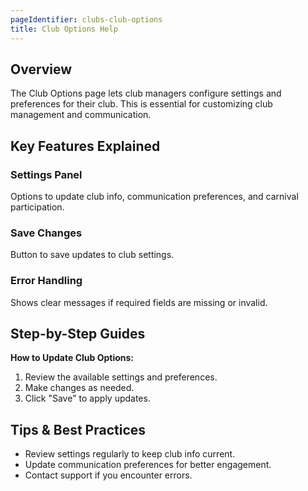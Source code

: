 ```yaml
---
pageIdentifier: clubs-club-options
title: Club Options Help
---
```


## Overview
The Club Options page lets club managers configure settings and preferences for their club. This is essential for customizing club management and communication.

## Key Features Explained
### Settings Panel
Options to update club info, communication preferences, and carnival participation.

### Save Changes
Button to save updates to club settings.

### Error Handling
Shows clear messages if required fields are missing or invalid.

## Step-by-Step Guides
**How to Update Club Options:**
1. Review the available settings and preferences.
2. Make changes as needed.
3. Click "Save" to apply updates.

## Tips & Best Practices
- Review settings regularly to keep club info current.
- Update communication preferences for better engagement.
- Contact support if you encounter errors.

